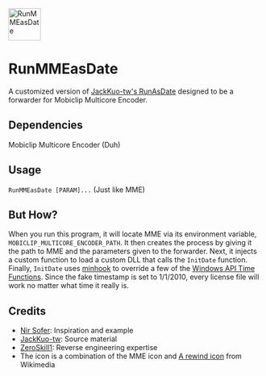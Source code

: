 <img width="64" height="64" alt="RunMMEasDate" src="https://github.com/user-attachments/assets/37384720-0614-4430-ab1d-23595ca8236f" />

# RunMMEasDate

A customized version of [JackKuo-tw's RunAsDate](https://github.com/JackKuo-tw/RunAsDate) designed to be a forwarder for Mobiclip Multicore Encoder.

Dependencies
--
Mobiclip Multicore Encoder (Duh)

Usage
--
`RunMMEasDate [PARAM]...` (Just like MME)

But How?
--
When you run this program, it will locate MME via its environment variable, `MOBICLIP_MULTICORE_ENCODER_PATH`. It then creates the process by giving it the path to MME and the parameters given to the forwarder. Next, it injects a custom function to load a custom DLL that calls the `InitDate` function. Finally, `InitDate` uses [minhook](https://github.com/TsudaKageyu/minhook/tree/565968b28583221751cc2810e09ea621745fc3a3) to override a few of the [Windows API Time Functions](https://learn.microsoft.com/en-us/windows/win32/sysinfo/time-functions). Since the fake timestamp is set to 1/1/2010, every license file will work no matter what time it really is.

Credits
--
- [Nir Sofer](https://www.nirsoft.net): Inspiration and example
- [JackKuo-tw](https://github.com/JackKuo-tw): Source material
- [ZeroSkill1](https://github.com/ZeroSkill1): Reverse engineering expertise
- The icon is a combination of the MME icon and [A rewind icon](https://commons.wikimedia.org/wiki/File:Eo_circle_grey_white_rewind.svg) from Wikimedia
